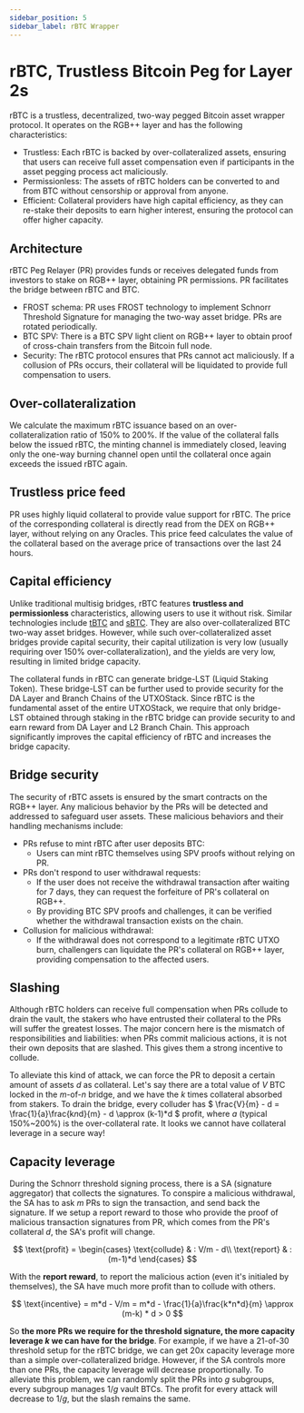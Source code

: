 ```yaml
---
sidebar_position: 5
sidebar_label: rBTC Wrapper
---
```


# rBTC, Trustless Bitcoin Peg for Layer 2s


rBTC is a trustless, decentralized, two-way pegged Bitcoin asset wrapper protocol. It operates on the RGB++ layer and has the following characteristics:

- Trustless: Each rBTC is backed by over-collateralized assets, ensuring that users can receive full asset compensation even if participants in the asset pegging process act maliciously.
- Permissionless: The assets of rBTC holders can be converted to and from BTC without censorship or approval from anyone.
- Efficient: Collateral providers have high capital efficiency, as they can re-stake their deposits to earn higher interest, ensuring the protocol can offer higher capacity.

## Architecture


rBTC Peg Relayer (PR) provides funds or receives delegated funds from investors to stake on RGB++ layer, obtaining PR permissions. PR facilitates the bridge between rBTC and BTC.

- FROST schema: PR uses FROST technology to implement Schnorr Threshold Signature for managing the two-way asset bridge. PRs are rotated periodically.
- BTC SPV: There is a BTC SPV light client on RGB++ layer to obtain proof of cross-chain transfers from the Bitcoin full node.
- Security: The rBTC protocol ensures that PRs cannot act maliciously. If a collusion of PRs occurs, their collateral will be liquidated to provide full compensation to users.

## Over-collateralization

We calculate the maximum rBTC issuance based on an over-collateralization ratio of 150% to 200%. If the value of the collateral falls below the issued rBTC, the minting channel is immediately closed, leaving only the one-way burning channel open until the collateral once again exceeds the issued rBTC again.

## Trustless price feed

PR uses highly liquid collateral to provide value support for rBTC. The price of the corresponding collateral is directly read from the DEX on RGB++ layer, without relying on any Oracles. This price feed calculates the value of the collateral based on the average price of transactions over the last 24 hours.


## Capital efficiency

Unlike traditional multisig bridges, rBTC features **trustless and permissionless** characteristics, allowing users to use it without risk. Similar technologies include [tBTC](https://tbtc.network/) and [sBTC](https://sbtc.tech/). They are also over-collateralized BTC two-way asset bridges. However, while such over-collateralized asset bridges provide capital security, their capital utilization is very low (usually requiring over 150% over-collateralization), and the yields are very low, resulting in limited bridge capacity.

The collateral funds in rBTC can generate bridge-LST (Liquid Staking Token). These bridge-LST can be further used to provide security for the DA Layer and Branch Chains of the UTXOStack. Since rBTC is the fundamental asset of the entire UTXOStack, we require that only bridge-LST obtained through staking in the rBTC bridge can provide security to and earn reward from DA Layer and L2 Branch Chain. This approach significantly improves the capital efficiency of rBTC and increases the bridge capacity.

## Bridge security

The security of rBTC assets is ensured by the smart contracts on the RGB++ layer. Any malicious behavior by the PRs will be detected and addressed to safeguard user assets. These malicious behaviors and their handling mechanisms include:

- PRs refuse to mint rBTC after user deposits BTC:
  - Users can mint rBTC themselves using SPV proofs without relying on PR.
- PRs don't respond to user withdrawal requests:
  - If the user does not receive the withdrawal transaction after waiting for 7 days, they can request the forfeiture of PR's collateral on RGB++.
  - By providing BTC SPV proofs and challenges, it can be verified whether the withdrawal transaction exists on the chain.
- Collusion for malicious withdrawal:
  - If the withdrawal does not correspond to a legitimate rBTC UTXO burn, challengers can liquidate the PR's collateral on RGB++ layer, providing compensation to the affected users.

## Slashing

Although rBTC holders can receive full compensation when PRs collude to drain the vault, the stakers who have entrusted their collateral to the PRs will suffer the greatest losses. The major concern here is the mismatch of responsibilities and liabilities: when PRs commit malicious actions, it is not their own deposits that are slashed. This gives them a strong incentive to collude.

To alleviate this kind of attack, we can force the PR to deposit a certain amount of assets $d$ as collateral. Let's say there are a total value of $V$ BTC locked in the $m$-of-$n$ bridge, and we have the $k$ times collateral absorbed from stakers. To drain the bridge, every colluder has $ \frac{V}{m} - d = \frac{1}{a}\frac{k*n*d}{m} - d \approx (k-1)*d $ profit, where $a$ (typical 150%~200%) is the over-collateral rate. It looks we cannot have collateral leverage in a secure way!

## Capacity leverage

During the Schnorr threshold signing process, there is a SA (signature aggregator) that collects the signatures. To conspire a malicious withdrawal, the SA has to ask $m$ PRs to sign the transaction, and send back the signature. If we setup a report reward to those who provide the proof of malicious transaction signatures from PR, which comes from the PR's collateral $d$, the SA's profit will change.

$$
\text{profit} =
\begin{cases}
  \text{collude} & : V/m - d\\
  \text{report} & : (m-1)*d
\end{cases}
$$

With the **report reward**, to report the malicious action (even it's initialed by themselves), the SA have much more profit than to collude with others.

$$
\text{incentive} = m*d - V/m = m*d - \frac{1}{a}\frac{k*n*d}{m} \approx (m-k) * d > 0
$$

So **the more PRs we require for the threshold signature, the more capacity leverage $k$ we can have for the bridge**. For example, if we have a 21-of-30 threshold setup for the rBTC bridge, we can get 20x capacity leverage more than a simple over-collateralized bridge. However, if the SA controls more than one PRs, the capacity leverage will decrease proportionally. To alleviate this problem, we can randomly split the PRs into $g$ subgroups, every subgroup manages $1/g$ vault BTCs. The profit for every attack will decrease to $1/g$, but the slash remains the same.
